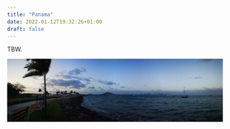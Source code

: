 ```yaml
---
title: "Panama"
date: 2022-01-12T19:32:26+01:00
draft: false
---
```


TBW.

![panama](/pics/panama.jpg)
